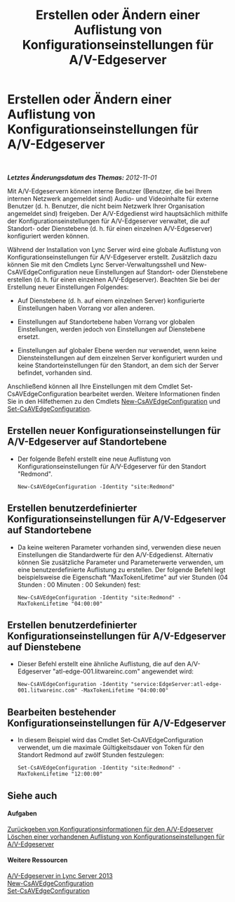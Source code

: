 ﻿---
title: Erstellen oder Ändern einer Auflistung von Konfigurationseinstellungen für A/V-Edgeserver
TOCTitle: Erstellen oder Ändern einer Auflistung von Konfigurationseinstellungen für A/V-Edgeserver
ms:assetid: 43899518-59c6-4be4-8892-d6f6207bfaab
ms:mtpsurl: https://technet.microsoft.com/de-de/library/JJ688039(v=OCS.15)
ms:contentKeyID: 49890725
ms.date: 05/19/2016
mtps_version: v=OCS.15
ms.translationtype: HT
---

# Erstellen oder Ändern einer Auflistung von Konfigurationseinstellungen für A/V-Edgeserver

 

_**Letztes Änderungsdatum des Themas:** 2012-11-01_

Mit A/V-Edgeservern können interne Benutzer (Benutzer, die bei Ihrem internen Netzwerk angemeldet sind) Audio- und Videoinhalte für externe Benutzer (d. h. Benutzer, die nicht beim Netzwerk Ihrer Organisation angemeldet sind) freigeben. Der A/V-Edgedienst wird hauptsächlich mithilfe der Konfigurationseinstellungen für A/V-Edgeserver verwaltet, die auf Standort- oder Dienstebene (d. h. für einen einzelnen A/V-Edgeserver) konfiguriert werden können.

Während der Installation von Lync Server wird eine globale Auflistung von Konfigurationseinstellungen für A/V-Edgeserver erstellt. Zusätzlich dazu können Sie mit den Cmdlets Lync Server-Verwaltungsshell und New-CsAVEdgeConfiguration neue Einstellungen auf Standort- oder Dienstebene erstellen (d. h. für einen einzelnen A/V-Edgeserver). Beachten Sie bei der Erstellung neuer Einstellungen Folgendes:

  - Auf Dienstebene (d. h. auf einem einzelnen Server) konfigurierte Einstellungen haben Vorrang vor allen anderen.

  - Einstellungen auf Standortebene haben Vorrang vor globalen Einstellungen, werden jedoch von Einstellungen auf Dienstebene ersetzt.

  - Einstellungen auf globaler Ebene werden nur verwendet, wenn keine Diensteinstellungen auf dem einzelnen Server konfiguriert wurden und keine Standorteinstellungen für den Standort, an dem sich der Server befindet, vorhanden sind.

Anschließend können all Ihre Einstellungen mit dem Cmdlet Set-CsAVEdgeConfiguration bearbeitet werden. Weitere Informationen finden Sie in den Hilfethemen zu den Cmdlets [New-CsAVEdgeConfiguration](https://docs.microsoft.com/en-us/powershell/module/skype/New-CsAVEdgeConfiguration) und [Set-CsAVEdgeConfiguration](https://docs.microsoft.com/en-us/powershell/module/skype/Set-CsAVEdgeConfiguration).

## Erstellen neuer Konfigurationseinstellungen für A/V-Edgeserver auf Standortebene

  - Der folgende Befehl erstellt eine neue Auflistung von Konfigurationseinstellungen für A/V-Edgeserver für den Standort "Redmond".
    
        New-CsAVEdgeConfiguration -Identity "site:Redmond"

## Erstellen benutzerdefinierter Konfigurationseinstellungen für A/V-Edgeserver auf Standortebene

  - Da keine weiteren Parameter vorhanden sind, verwenden diese neuen Einstellungen die Standardwerte für den A/V-Edgedienst. Alternativ können Sie zusätzliche Parameter und Parameterwerte verwenden, um eine benutzerdefinierte Auflistung zu erstellen. Der folgende Befehl legt beispielsweise die Eigenschaft "MaxTokenLifetime" auf vier Stunden (04 Stunden : 00 Minuten : 00 Sekunden) fest:
    
        New-CsAVEdgeConfiguration -Identity "site:Redmond" -MaxTokenLifetime "04:00:00"

## Erstellen benutzerdefinierter Konfigurationseinstellungen für A/V-Edgeserver auf Dienstebene

  - Dieser Befehl erstellt eine ähnliche Auflistung, die auf den A/V-Edgeserver "atl-edge-001.litwareinc.com" angewendet wird:
    
        New-CsAVEdgeConfiguration -Identity "service:EdgeServer:atl-edge-001.litwareinc.com" -MaxTokenLifetime "04:00:00"

## Bearbeiten bestehender Konfigurationseinstellungen für A/V-Edgeserver

  - In diesem Beispiel wird das Cmdlet Set-CsAVEdgeConfiguration verwendet, um die maximale Gültigkeitsdauer von Token für den Standort Redmond auf zwölf Stunden festzulegen:
    
        Set-CsAVEdgeConfiguration -Identity "site:Redmond" -MaxTokenLifetime "12:00:00"

## Siehe auch

#### Aufgaben

[Zurückgeben von Konfigurationsinformationen für den A/V-Edgeserver](lync-server-2013-return-a-v-edge-server-configuration-information.md)  
[Löschen einer vorhandenen Auflistung von Konfigurationseinstellungen für A/V-Edgeserver](lync-server-2013-delete-an-existing-collection-of-a-v-edge-server-configuration-settings.md)  

#### Weitere Ressourcen

[A/V-Edgeserver in Lync Server 2013](lync-server-2013-audio-video-a-v-edge-servers.md)  
[New-CsAVEdgeConfiguration](https://docs.microsoft.com/en-us/powershell/module/skype/New-CsAVEdgeConfiguration)  
[Set-CsAVEdgeConfiguration](https://docs.microsoft.com/en-us/powershell/module/skype/Set-CsAVEdgeConfiguration)

